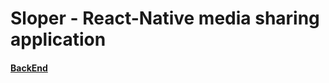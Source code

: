 # Sloper - React-Native media sharing application

#### [BackEnd](http://media.mw.metropolia.fi/wbma/docs/)

